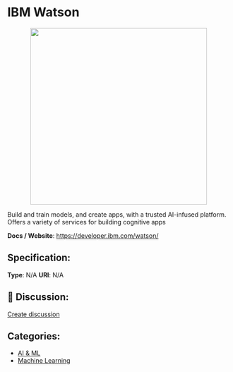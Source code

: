 # IBM Watson
<p align="center">
    <img width="400" src="https://raw.githubusercontent.com/apis-list/apis-list/apis/ibm-watson/logo_256x256.png" />
</p>

Build and train models, and create apps, with a trusted AI-infused platform. Offers a variety of services for building cognitive apps

**Docs / Website**: https://developer.ibm.com/watson/

## Specification:
**Type**:  N/A 
**URI**:  N/A 

## 💬 Discussion:
[Create discussion](link)

## Categories:
- [AI & ML](https://github.com/apis-list/apis-list#ai-and-ml)
- [Machine Learning](https://github.com/apis-list/apis-list#machine-learning)





